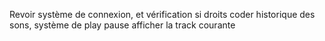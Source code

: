 Revoir système de connexion, et vérification si droits
coder historique des sons, système de play pause afficher la track courante